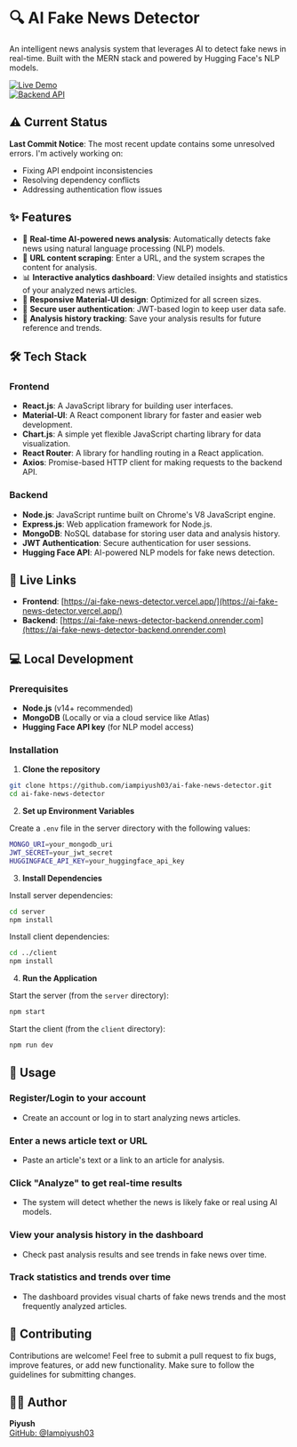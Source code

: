 # 🔍 AI Fake News Detector

An intelligent news analysis system that leverages AI to detect fake news in real-time. Built with the MERN stack and powered by Hugging Face's NLP models.

[![Live Demo](https://img.shields.io/badge/Live%20Demo-Visit%20Site-blue)](https://ai-fake-news-detector.vercel.app/)  
[![Backend API](https://img.shields.io/badge/Backend-API-green)](https://ai-fake-news-detector-backend.onrender.com)

## ⚠️ Current Status

**Last Commit Notice**: The most recent update contains some unresolved errors. I'm actively working on:
- Fixing API endpoint inconsistencies
- Resolving dependency conflicts
- Addressing authentication flow issues

## ✨ Features

- 🤖 **Real-time AI-powered news analysis**: Automatically detects fake news using natural language processing (NLP) models.
- 🔗 **URL content scraping**: Enter a URL, and the system scrapes the content for analysis.
- 📊 **Interactive analytics dashboard**: View detailed insights and statistics of your analyzed news articles.
- 📱 **Responsive Material-UI design**: Optimized for all screen sizes.
- 🔐 **Secure user authentication**: JWT-based login to keep user data safe.
- 📜 **Analysis history tracking**: Save your analysis results for future reference and trends.

## 🛠️ Tech Stack

### Frontend
- **React.js**: A JavaScript library for building user interfaces.
- **Material-UI**: A React component library for faster and easier web development.
- **Chart.js**: A simple yet flexible JavaScript charting library for data visualization.
- **React Router**: A library for handling routing in a React application.
- **Axios**: Promise-based HTTP client for making requests to the backend API.

### Backend
- **Node.js**: JavaScript runtime built on Chrome's V8 JavaScript engine.
- **Express.js**: Web application framework for Node.js.
- **MongoDB**: NoSQL database for storing user data and analysis history.
- **JWT Authentication**: Secure authentication for user sessions.
- **Hugging Face API**: AI-powered NLP models for fake news detection.

## 🚀 Live Links

- **Frontend**: [https://ai-fake-news-detector.vercel.app/](https://ai-fake-news-detector.vercel.app/)
- **Backend**: [https://ai-fake-news-detector-backend.onrender.com](https://ai-fake-news-detector-backend.onrender.com)

## 💻 Local Development

### Prerequisites
- **Node.js** (v14+ recommended)
- **MongoDB** (Locally or via a cloud service like Atlas)
- **Hugging Face API key** (for NLP model access)

### Installation

1. **Clone the repository**
```bash
git clone https://github.com/iampiyush03/ai-fake-news-detector.git
cd ai-fake-news-detector
```

2. **Set up Environment Variables**

Create a `.env` file in the server directory with the following values:

```bash
MONGO_URI=your_mongodb_uri
JWT_SECRET=your_jwt_secret
HUGGINGFACE_API_KEY=your_huggingface_api_key
```

3. **Install Dependencies**

Install server dependencies:

```bash
cd server
npm install
```

Install client dependencies:

```bash
cd ../client
npm install
```

4. **Run the Application**

Start the server (from the `server` directory):

```bash
npm start
```

Start the client (from the `client` directory):

```bash
npm run dev
```

## 📱 Usage

### Register/Login to your account

- Create an account or log in to start analyzing news articles.

### Enter a news article text or URL

- Paste an article's text or a link to an article for analysis.

### Click "Analyze" to get real-time results

- The system will detect whether the news is likely fake or real using AI models.

### View your analysis history in the dashboard

- Check past analysis results and see trends in fake news over time.

### Track statistics and trends over time

- The dashboard provides visual charts of fake news trends and the most frequently analyzed articles.

## 🤝 Contributing

Contributions are welcome! Feel free to submit a pull request to fix bugs, improve features, or add new functionality. Make sure to follow the guidelines for submitting changes.

## 👨‍💻 Author

**Piyush**  
[GitHub: @Iampiyush03](https://github.com/Iampiyush03)  
